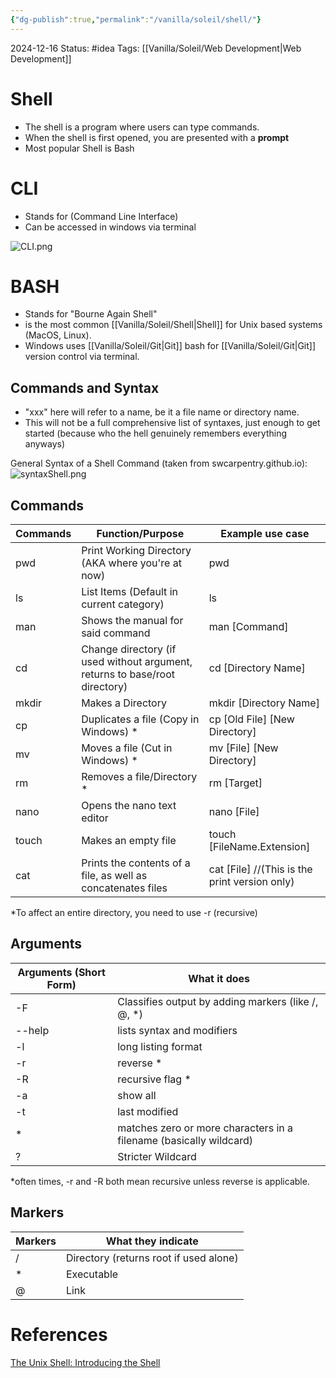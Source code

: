 ```yaml
---
{"dg-publish":true,"permalink":"/vanilla/soleil/shell/"}
---
```


2024-12-16
Status: #idea
Tags: [[Vanilla/Soleil/Web Development\|Web Development]]
# Shell
- The shell is a program where users can type commands.
- When the shell is first opened, you are presented with a **prompt**
- Most popular Shell is Bash
# CLI
- Stands for (Command Line Interface)
- Can be accessed in windows via terminal

![CLI.png](/img/user/Vanilla/Files/CLI.png)
# BASH

- Stands for "Bourne Again Shell"
- is the most common [[Vanilla/Soleil/Shell\|Shell]] for Unix based systems (MacOS, Linux).
- Windows uses [[Vanilla/Soleil/Git\|Git]] bash for [[Vanilla/Soleil/Git\|Git]] version control via terminal.

## Commands and Syntax

- "xxx" here will refer to a name, be it a file name or directory name.
- This will not be a full comprehensive list of syntaxes, just enough to get started (because who the hell genuinely remembers everything anyways)


General Syntax of a Shell Command (taken from swcarpentry.github.io):
![syntaxShell.png](/img/user/Vanilla/Files/syntaxShell.png)


## Commands 
| Commands | Function/Purpose                                                            | Example use case                              |
| -------- | --------------------------------------------------------------------------- | --------------------------------------------- |
| pwd      | Print Working Directory (AKA where you're at now)                           | pwd                                           |
| ls       | List Items (Default in current category)                                    | ls                                            |
| man      | Shows the manual for said command                                           | man [Command]                                 |
| cd       | Change directory (if used without argument, returns to base/root directory) | cd [Directory Name]                           |
| mkdir    | Makes a Directory                                                           | mkdir [Directory Name]                        |
| cp       | Duplicates a file (Copy in Windows) *                                       | cp [Old File] [New Directory]                 |
| mv       | Moves a file (Cut in Windows) *                                             | mv [File] [New Directory]                     |
| rm       | Removes a file/Directory *                                                  | rm [Target]                                   |
| nano     | Opens the nano text editor                                                  | nano [File]                                   |
| touch    | Makes an empty file                                                         | touch [FileName.Extension]                    |
| cat      | Prints the contents of a file, as well as concatenates files                | cat [File] //(This is the print version only) |

*To affect an entire directory, you need to use -r (recursive)

## Arguments

| Arguments (Short Form) | What it does                                                       |
| ---------------------- | ------------------------------------------------------------------ |
| -F                     | Classifies output by adding markers (like /, @, *)                 |
| --help                 | lists syntax and modifiers                                         |
| -l                     | long listing format                                                |
| -r                     | reverse *                                                          |
| -R                     | recursive flag *                                                   |
| -a                     | show all                                                           |
| -t                     | last modified                                                      |
| *                      | matches zero or more characters in a filename (basically wildcard) |
| ?                      | Stricter Wildcard                                                  |

*often times, -r and -R both mean recursive unless reverse is applicable.
## Markers

| Markers | What they indicate                     |
| ------- | -------------------------------------- |
| /       | Directory (returns root if used alone) |
| *       | Executable                             |
| @       | Link                                   |


# References
[The Unix Shell: Introducing the Shell](https://swcarpentry.github.io/shell-novice/01-intro.html)
